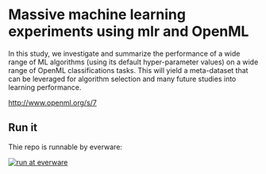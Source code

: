 # Massive machine learning experiments using mlr and OpenML

In this study, we investigate and summarize the performance of a wide range of ML algorithms (using its default hyper-parameter values) on a wide range of OpenML classifications tasks. This will yield a meta-dataset that can be leveraged for algorithm selection and many future studies into learning performance.

http://www.openml.org/s/7

## Run it

Thie repo is runnable by everware:

[![run at everware](https://img.shields.io/badge/run%20me-@everware-blue.svg)](https://everware.rep.school.yandex.net/hub/oauth_login?repourl=https://github.com/openml/study_example)